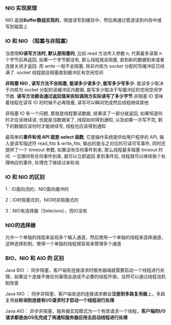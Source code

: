 ### NIO 实现原理

NIO 底层**Buffer数组实现的**，限度读写到缓存中，然后再通过管道读到内存中或写到磁盘上

### IO 和 NIO （阻塞与非阻塞）

当使⽤**IO读写⽅法时, 默认是阻塞的**, ⽐如 read ⽅法传⼊参数 n, 代表最多读取 n 个字节后再返回, 如果⼀个字节都没有, 那么线程就会阻塞, 直到新的数据到来或者连接关闭才返回. ⽽ write ⼀般不会阻塞, 除⾮内核为 socket 分配的写缓冲区已经满了. socket 线程就会阻塞直到缓冲区有空闲空间

**⾮阻塞 NIO , 读写⽅法不会阻塞, 能读多少读多少, 能写多少写多少.** 能读多少取决于内核为 socket 分配的读缓冲区内数据, 能写多少取决于写缓冲区的空闲空闲字节数. **读写⽅法都会通过返回值来告知调⽤⽅实际读写了多少字节**.⾮阻塞 IO 意味着线程在读写 IO 的时候不必再阻塞, 读写可以瞬间完成然后线程继续其他

⾮阻塞 IO 有⼀个问题, 那就是线程要读数据, 结果读了⼀部分就返回, 如果知道何时才应该继续读, 也就是当数据来了, 线程如何得到通知, 以及如果⼀次写不完, 剩下的数据应该何时才能继续写, 线程也应该得到通知

最简单的**事件轮询 API 就是 select 函数**, 它是操作系统提供给⽤户程序的 API, 输⼊是读写描述符 read_fds & write_fds, 输出的是与之对应的可读可写事件, 同时还提供了⼀个 timeout 参数, 如果没有任何事件到来, 那么线程最多阻塞 timeout 时间. ⼀旦期间有任何事件到来, 就可以⽴即返回.拿到事件后, 线程就可以继续挨个处理响应的事件, 处理完了继续过来轮询.

### IO 和 NIO 的区别

1：IO面向流的，NIO面向缓冲的

2：IO时阻塞式的，NIO时非阻塞式的

3：NIO有选择器（Selectors），而IO没有

### NIO的选择器

允许一个单独的线程来监视多个输入通道，然后使用一个单独的线程来选择通道，这种选择机制，使得一个单独的线程很容易来管理多个通道

### BIO、NIO 和 AIO 的 区别

Java BIO ： 同步阻塞，客户端有连接请求时服务器端就需要启动一个线程进行处理，如果这个连接不做任何事情会造成不必要的线程开销，当然可以通过线程池机制改善

Java NIO ： 同步非阻塞，客户端发送的连接请求都会**注册到多路复用器**上，多路复用器**轮询到连接有I/O请求时才启动一个线程进行处理**

Java AIO： 异步非阻塞，服务器实现模式为一个有效请求一个线程，**客户端的I/O请求都是由OS先完成了再通知服务器应用去启动线程进行处理**



